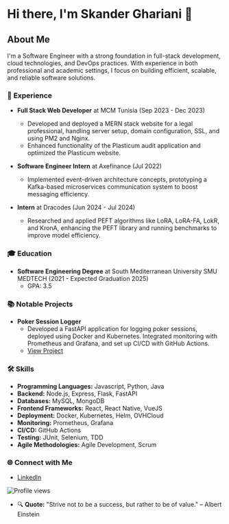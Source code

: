 # Hi there, I'm Skander Ghariani 👋

## About Me
I'm a Software Engineer with a strong foundation in full-stack development, cloud technologies, and DevOps practices. With experience in both professional and academic settings, I focus on building efficient, scalable, and reliable software solutions.

### 💼 **Experience**
- **Full Stack Web Developer** at MCM Tunisia (Sep 2023 - Dec 2023)
  - Developed and deployed a MERN stack website for a legal professional, handling server setup, domain configuration, SSL, and using PM2 and Nginx.
  - Enhanced functionality of the Plasticum audit application and optimized the Plasticum website.

- **Software Engineer Intern** at Axefinance (Jul 2022)
  - Implemented event-driven architecture concepts, prototyping a Kafka-based microservices communication system to boost messaging efficiency.

- **Intern** at Dracodes (Jun 2024 - Jul 2024)
  - Researched and applied PEFT algorithms like LoRA, LoRA-FA, LokR, and KronA, enhancing the PEFT library and running benchmarks to improve model efficiency.

### 🎓 **Education**
- **Software Engineering Degree** at South Mediterranean University SMU MEDTECH (2021 - Expected Graduation 2025)
  - GPA: 3.5

### 📚 **Notable Projects**
- **Poker Session Logger**
  - Developed a FastAPI application for logging poker sessions, deployed using Docker and Kubernetes. Integrated monitoring with Prometheus and Grafana, and set up CI/CD with GitHub Actions.
  - [View Project](https://github.com/SkanderGhariani/devops-project)

### 🛠️ **Skills**
- **Programming Languages:** Javascript, Python, Java
- **Backend:** Node.js, Express, Flask, FastAPI
- **Databases:** MySQL, MongoDB
- **Frontend Frameworks:** React, React Native, VueJS
- **Deployment:** Docker, Kubernetes, Helm, OVHCloud
- **Monitoring:** Prometheus, Grafana
- **CI/CD:** GitHub Actions
- **Testing:** JUnit, Selenium, TDD
- **Agile Methodologies:** Agile Development, Scrum

### 🌐 **Connect with Me**
- [LinkedIn](https://www.linkedin.com/in/skander-ghariani-637a8a298/)

![Profile views](https://komarev.com/ghpvc/?username=SkanderGhariani&color=blue)
- 🔍 **Quote:** "Strive not to be a success, but rather to be of value." – Albert Einstein
